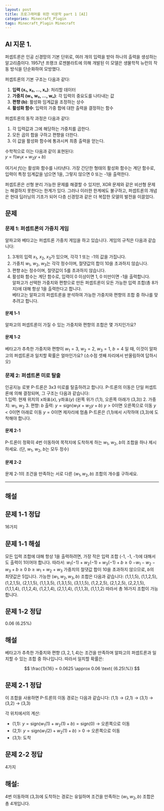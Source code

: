 ```yaml
---
layout: post
title: 프로그래머를 위한 비문학 part 1 [AI]
categories: Minecraft_Plugin
tags: Minecraft_Plugin Minecraft
---
```


## AI 지문 1.
퍼셉트론은 인공 신경망의 기본 단위로, 여러 개의 입력을 받아 하나의 출력을 생성하는 알고리즘이다. 1957년 프랭크 로젠블라트에 의해 개발된 이 모델은 생물학적 뉴런의 작동 방식을 단순화하여 모방했다.  

퍼셉트론의 기본 구조는 다음과 같다:
1. **입력 (x₁, x₂, ..., xₙ)**: 처리할 데이터
2. **가중치 (w₁, w₂, ..., wₙ)**: 각 입력의 중요도를 나타내는 값
3. **편향 (b)**: 활성화 임계값을 조정하는 상수
4. **활성화 함수**: 입력의 가중 합에 대한 출력을 결정하는 함수

퍼셉트론의 동작 과정은 다음과 같다:
1. 각 입력값과 그에 해당하는 가중치를 곱한다.
2. 모든 곱의 합을 구하고 편향을 더한다.
3. 이 값을 활성화 함수에 통과시켜 최종 출력을 얻는다.

수학적으로 이는 다음과 같이 표현된다:  
$y = \text{f}(w_1x + w_2y + b)$

여기서 $f()$는 활성화 함수를 나타낸다. 가장 간단한 형태의 활성화 함수는 계단 함수로, 입력이 특정 임계값을 넘으면 1을, 그렇지 않으면 0 또는 -1을 출력한다.  

퍼셉트론은 선형 분리 가능한 문제를 해결할 수 있지만, XOR 문제와 같은 비선형 문제는 해결하지 못한다는 한계가 있다. 그러나 이러한 한계에도 불구하고, 퍼셉트론의 개념은 현대 딥러닝의 기초가 되어 다층 신경망과 같은 더 복잡한 모델의 발전을 이끌었다.


## 문제
### 문제 1: 퍼셉트론의 가중치 게임
알파고와 베타고는 퍼셉트론 가중치 게임을 하고 있습니다. 게임의 규칙은 다음과 같습니다:  
1. 3개의 입력 $x_1$, $x_2$, $x_3$가 있으며, 각각 1 또는 -1의 값을 가집니다.  
2. 가중치 $w_1$, $w_2$, $w_3$는 각각 정수이며, 절댓값의 합이 10을 초과하지 않습니다.  
3. 편향 $b$는 정수이며, 절댓값이 5를 초과하지 않습니다.  
4. 활성화 함수는 계단 함수로, 입력이 0 이상이면 1, 0 미만이면 -1을 출력합니다.  
알파고가 선택한 가중치와 편향으로 만든 퍼셉트론이 모든 가능한 입력 조합(총 8가지)에 대해 항상 1을 출력한다고 합니다.  
베타고는 알파고의 퍼셉트론을 분석하여 가능한 가중치와 편향의 조합 중 하나를 맞추려고 합니다.  

#### 문제 1-1
알파고의 퍼셉트론이 가질 수 있는 가중치와 편향의 조합은 몇 가지인가요?

#### 문제 1-2
베타고가 추측한 가중치와 편향이 $w_1 = 3$, $w_2 = 2$, $w_3 = 1$, $b = 4$ 일 때, 이것이 알파고의 퍼셉트론과 일치할 확률은 얼마인가요? (소수점 셋째 자리에서 반올림하여 답하시오)

### 문제 2: 퍼셉트론 미로 탈출
인공지능 로봇 P-트론은 3x3 미로를 탈출하려고 합니다. P-트론의 이동은 단일 퍼셉트론에 의해 결정되며, 그 구조는 다음과 같습니다:  
1.입력: 현재 위치의 x좌표($x$), y좌표($y$) (왼쪽 위가 (1,1), 오른쪽 아래가 (3,3))
2. 가중치: $w_1$, $w_2$
3. 편향: $b$
출력: $y = \text{sign}(w_1x + w_2y + b)$
$y > 0$이면 오른쪽으로 이동
$y < 0$이면 아래로 이동
$y = 0$이면 제자리에 멈춤
P-트론은 (1,1)에서 시작하여 (3,3)에 도착해야 합니다.

#### 문제 2-1
P-트론이 정확히 4번 이동하여 목적지에 도착하게 하는 $w_1$, $w_2$, $b$의 조합을 하나 제시하세요. (단, $w_1$, $w_2$, $b$는 모두 정수)
#### 문제 2-2
문제 2-1의 조건을 만족하는 서로 다른 $(w_1, w_2, b)$ 조합의 개수를 구하세요. 



---


## 해설

## 문제 1-1 정답
16가지

## 문제 1-1 해설
모든 입력 조합에 대해 항상 1을 출력하려면, 가장 작은 입력 조합 (-1, -1, -1)에 대해서도 출력이 1이어야 합니다. 따라서:
$w_1(-1) + w_2(-1) + w_3(-1) + b \geq 0$
$-w_1 - w_2 - w_3 + b \geq 0$
$b \geq w_1 + w_2 + w_3$
가중치의 절댓값 합이 10을 초과하지 않으므로, $b$의 최댓값은 5입니다.
가능한 $(w_1, w_2, w_3, b)$ 조합은 다음과 같습니다:
(1,1,1,5), (1,1,2,5), (1,2,1,5), (2,1,1,5), (1,1,3,5), (1,3,1,5), (3,1,1,5),
(1,2,2,5), (2,1,2,5), (2,2,1,5), (1,1,1,4), (1,1,2,4), (1,2,1,4), (2,1,1,4),
(1,1,1,3), (1,1,1,2)
따라서 총 16가지 조합이 가능합니다.

## 문제 1-2 정답
0.06 (6.25%)

## 해설
베타고가 추측한 가중치와 편향 $(3, 2, 1, 4)$는 조건을 만족하며 알파고의 퍼셉트론과 일치할 수 있는 조합 중 하나입니다.
따라서 일치할 확률은:  

$$
\frac{1}{16} = 0.0625 \approx 0.06 \text{ (6.25\%)}
$$

## 문제 2-1 정답
이 조합을 사용하면 P-트론의 이동 경로는 다음과 같습니다:
(1,1) → (2,1) → (3,1) → (3,2) → (3,3)

각 위치에서의 계산:
- (1,1): $y = \text{sign}(w_1(1) + w_2(1) + b) = \text{sign}(0)$ → 오른쪽으로 이동
- (2,1): $y = \text{sign}(w_1(2) + w_2(1) + b) > 0$ → 오른쪽으로 이동
- (3,1): 도착

## 문제 2-2 정답
4가지  

## 해설:
4번 이동하여 (3,3)에 도착하는 경로는 유일하며 조건을 만족하는 $(w_1, w_2, b)$ 조합은 총 4개입니다.
